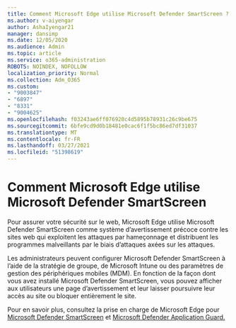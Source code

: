 ```yaml
---
title: Comment Microsoft Edge utilise Microsoft Defender SmartScreen ?
ms.author: v-aiyengar
author: AshaIyengar21
manager: dansimp
ms.date: 12/05/2020
ms.audience: Admin
ms.topic: article
ms.service: o365-administration
ROBOTS: NOINDEX, NOFOLLOW
localization_priority: Normal
ms.collection: Adm_O365
ms.custom:
- "9003847"
- "6897"
- "8331"
- "9004625"
ms.openlocfilehash: f03243ae6ff076920c4d5895b78931c26c9be675
ms.sourcegitcommit: 6bfe9cd9d0b18481e0cac6f1f5bc86ed7df31037
ms.translationtype: MT
ms.contentlocale: fr-FR
ms.lasthandoff: 03/27/2021
ms.locfileid: "51398619"
---
```

# <a name="how-microsoft-edge-uses-microsoft-defender-smartscreen"></a>Comment Microsoft Edge utilise Microsoft Defender SmartScreen

Pour assurer votre sécurité sur le web, Microsoft Edge utilise Microsoft Defender SmartScreen comme système d’avertissement précoce contre les sites web qui exploitent les attaques par hameçonnage et distribuent les programmes malveillants par le biais d’attaques axées sur les attaques.

Les administrateurs peuvent configurer Microsoft Defender SmartScreen à l’aide de la stratégie de groupe, de Microsoft Intune ou des paramètres de gestion des périphériques mobiles (MDM). En fonction de la façon dont vous avez installé Microsoft Defender SmartScreen, vous pouvez afficher aux utilisateurs une page d’avertissement et leur laisser poursuivre leur accès au site ou bloquer entièrement le site.

Pour en savoir plus, consultez la prise en charge de Microsoft Edge pour [Microsoft Defender SmartScreen](https://go.microsoft.com/fwlink/?linkid=2133081) et [Microsoft Defender Application Guard.](https://go.microsoft.com/fwlink/?linkid=2132839)